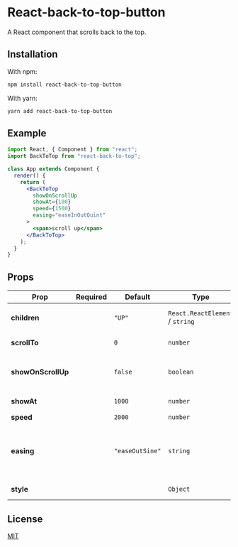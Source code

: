 # React-back-to-top-button

A React component that scrolls back to the top.

## Installation

With npm:

```sh
npm install react-back-to-top-button
```

With yarn:

```sh
yarn add react-back-to-top-button
```

## Example

```jsx
import React, { Component } from "react";
import BackToTop from "react-back-to-top";

class App extends Component {
  render() {
    return (
      <BackToTop
        showOnScrollUp
        showAt={100}
        speed={1500}
        easing="easeInOutQuint"
      >
        <span>scroll up</span>
      </BackToTop>
    );
  }
}
```

## Props

| Prop               | Required | Default         | Type                            | Description                                                                       |
| ------------------ | -------- | --------------- | ------------------------------- | --------------------------------------------------------------------------------- |
| **children**       |          | `"UP"`          | `React.ReactElement` / `string` | content of the back to top component                                              |
| **scrollTo**       |          | `0`             | `number`                        | scroll to a certain position on click                                             |
| **showOnScrollUp** |          | `false`         | `boolean`                       | show the back to top button only when the user scrolls up.                        |
| **showAt**         |          | `1000`          | `number`                        | show the button at y position                                                     |
| **speed**          |          | `2000`          | `number`                        | scrolling speed                                                                   |
| **easing**         |          | `"easeOutSine"` | `string`                        | scroll timing function. Options: "easeOutSine", "easeInOutSine", "easeInOutQuint" |
| **style**          |          |                 | `Object`                        | style of the floating button.                                                     |

## License

[MIT](https://github.com/GuiWukai/react-back-to-top-button/blob/master/LICENSE)
